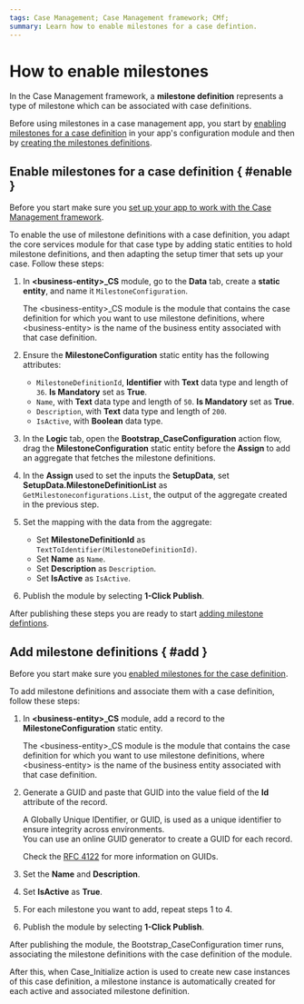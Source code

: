 ```yaml
---
tags: Case Management; Case Management framework; CMf;
summary: Learn how to enable milestones for a case defintion.
---
```


# How to enable milestones

In the Case Management framework, a **milestone definition** represents a type of milestone which can be associated with case definitions.

Before using milestones in a case management app, you start by [enabling milestones for a case definition](#enable) in your app's configuration module and then by [creating the milestones definitions](#add).

## Enable milestones for a case definition { #enable }

Before you start make sure you [set up your app to work with the Case Management framework](../bootstrap-app.md).

To enable the use of milestone definitions with a case definition, you adapt the core services module for that case type by adding static entities to hold milestone definitions, and then adapting the setup timer that sets up your case.
Follow these steps:

1. In **&lt;business-entity&gt;_CS** module, go to the **Data** tab, create a **static entity**, and name it `MilestoneConfiguration`.

    <div class="info" markdown="1">

    The &lt;business-entity&gt;_CS module is the module that contains the case definition for which you want to use milestone definitions, where &lt;business-entity&gt; is the name of the business entity associated with that case definition.

    </div>

1. Ensure the **MilestoneConfiguration** static entity has the following attributes:

    * `MilestoneDefinitionId`, **Identifier** with **Text** data type and length of `36`. **Is Mandatory** set as **True**.
    * `Name`, with **Text** data type and length of `50`. **Is Mandatory** set as **True**.
    * `Description`, with **Text** data type and length of `200`.
    * `IsActive`, with **Boolean** data type.

1. In the **Logic** tab, open the **Bootstrap_CaseConfiguration** action flow, drag the **MilestoneConfiguration** static entity before the **Assign** to add an aggregate that fetches the milestone definitions.

1. In the **Assign** used to set the inputs the **SetupData**, set **SetupData.MilestoneDefinitionList** as `GetMilestoneconfigurations.List`, the output of the aggregate created in the previous step.

1. Set the mapping with the data from the aggregate:

    * Set **MilestoneDefinitionId** as `TextToIdentifier(MilestoneDefinitionId)`.
    * Set **Name** as `Name`.
    * Set **Description** as `Description`.
    * Set **IsActive** as `IsActive`.

1. Publish the module by selecting **1-Click Publish**.

After publishing these steps you are ready to start [adding milestone defintions](#add).

## Add milestone definitions { #add }

Before you start make sure you [enabled milestones for the case definition](#enable).

To add milestone definitions and associate them with a case definition, follow these steps:

1. In **&lt;business-entity&gt;_CS** module, add a record to the **MilestoneConfiguration** static entity.

    <div class="info" markdown="1">

    The &lt;business-entity&gt;_CS module is the module that contains the case definition for which you want to use milestone definitions, where &lt;business-entity&gt; is the name of the business entity associated with that case definition.

    </div>

1. Generate a GUID and paste that GUID into the value field of the **Id** attribute of the record.

    <div class="info" markdown="1">

    A Globally Unique IDentifier, or GUID, is used as a unique identifier to ensure integrity across environments.  
    You can use an online GUID generator to create a GUID for each record.

    Check the [RFC 4122](https://www.ietf.org/rfc/rfc4122.txt) for more information on GUIDs.

    </div>

1. Set the **Name** and **Description**.

1. Set **IsActive** as **True**.

1. For each milestone you want to add, repeat steps 1 to 4.

1. Publish the module by selecting **1-Click Publish**.

After publishing the module, the Bootstrap_CaseConfiguration timer runs, associating the milestone definitions with the case definition of the module.

After this, when Case_Initialize action is used to create new case instances of this case definition, a milestone instance is automatically created for each active and associated milestone definition.
